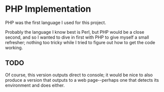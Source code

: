 # PHP Implementation

PHP was the first language I used for this project.

Probably the language I know best is Perl, but PHP would be a close second, and so I wanted to dive in first with PHP to give myself a small refresher; nothing too tricky while I tried to figure out how to get the code working.

## TODO

Of course, this version outputs direct to console; it would be nice to also produce a version that outputs to a web page--perhaps one that detects its environment and does either.